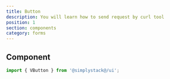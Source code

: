 ```yaml
---
title: Button
description: You will learn how to send request by curl tool
position: 1
section: components
category: forms
---
```


## Component

```js
import { VButton } from '@simplystack@/ui';
```

<preview>
  <template #component>
    <v-button type="primary">Primary</v-button>
  </template>
</preview>
